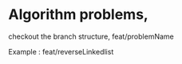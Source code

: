 # Algorithm problems,

checkout the branch structure, feat/problemName 

Example : feat/reverseLinkedlist 




